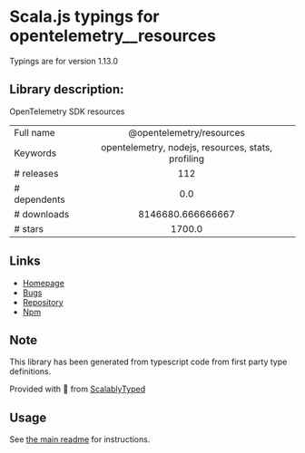 
# Scala.js typings for opentelemetry__resources

Typings are for version 1.13.0

## Library description:
OpenTelemetry SDK resources

|                    |                 |
| ------------------ | :-------------: |
| Full name          | @opentelemetry/resources |
| Keywords           | opentelemetry, nodejs, resources, stats, profiling |
| # releases         | 112 |
| # dependents       | 0.0 |
| # downloads        | 8146680.666666667 |
| # stars            | 1700.0 |

## Links
- [Homepage](https://github.com/open-telemetry/opentelemetry-js/tree/main/packages/opentelemetry-resources)
- [Bugs](https://github.com/open-telemetry/opentelemetry-js/issues)
- [Repository](https://github.com/open-telemetry/opentelemetry-js)
- [Npm](https://www.npmjs.com/package/%40opentelemetry%2Fresources)
    


## Note
This library has been generated from typescript code from first party type definitions.

Provided with :purple_heart: from [ScalablyTyped](https://github.com/oyvindberg/ScalablyTyped)

## Usage
See [the main readme](../../readme.md) for instructions.


